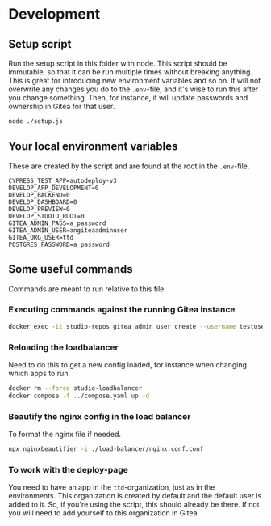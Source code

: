 # Development

## Setup script

Run the setup script in this folder with node. This script should be immutable, so that it can be run multiple times
without breaking anything. This is great for introducing new environment variables and so on. It will not overwrite
any changes you do to the `.env`-file, and it's wise to run this after you change something.
Then, for instance, it will update passwords and ownership in Gitea for that user.

```bash
node ./setup.js
```

## Your local environment variables

These are created by the script and are found at the root in the `.env`-file.

```dotenv
CYPRESS_TEST_APP=autodeploy-v3
DEVELOP_APP_DEVELOPMENT=0
DEVELOP_BACKEND=0
DEVELOP_DASHBOARD=0
DEVELOP_PREVIEW=0
DEVELOP_STUDIO_ROOT=0
GITEA_ADMIN_PASS=a_password
GITEA_ADMIN_USER=angiteaadminuser
GITEA_ORG_USER=ttd
POSTGRES_PASSWORD=a_password
```

## Some useful commands

Commands are meant to run relative to this file.

### Executing commands against the running Gitea instance

```bash
docker exec -it studio-repos gitea admin user create --username testuser --password yoursecurepasshere --email testuser@digdir.no --admin
```

### Reloading the loadbalancer

Need to do this to get a new config loaded, for instance when changing which apps to run.

```bash
docker rm --force studio-loadbalancer
docker compose -f ../compose.yaml up -d
```

### Beautify the nginx config in the load balancer

To format the nginx file if needed.

```bash
npx nginxbeautifier -i ./load-balancer/nginx.conf.conf
```

### To work with the deploy-page

You need to have an app in the `ttd`-organization, just as in the environments. This
organization is created by default and the default user is added to it. So, if you're
using the script, this should already be there.
If not you will need to add yourself to this organization in Gitea.
